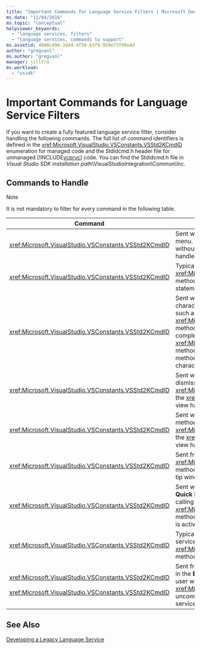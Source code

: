 ```yaml
---
title: "Important Commands for Language Service Filters | Microsoft Docs"
ms.date: "11/04/2016"
ms.topic: "conceptual"
helpviewer_keywords: 
  - "language services, filters"
  - "language services, commands to support"
ms.assetid: 4948c494-3d4d-4f50-b3f9-959e73f90e4d
author: "gregvanl"
ms.author: "gregvanl"
manager: jillfra
ms.workload: 
  - "vssdk"
---
```

# Important Commands for Language Service Filters
If you want to create a fully featured language service filter, consider handling the following commands. The full list of command identifiers is defined in the <xref:Microsoft.VisualStudio.VSConstants.VSStd2KCmdID> enumeration for managed code and the Stdidcmd.h header file for unmanaged [!INCLUDE[vcprvc](../../code-quality/includes/vcprvc_md.md)] code. You can find the Stdidcmd.h file in *Visual Studio SDK installation path*\VisualStudioIntegration\Common\Inc.  
  
## Commands to Handle  
  
> [!NOTE]
>  It is not mandatory to filter for every command in the following table.  
  
|Command|Description|  
|-------------|-----------------|  
|<xref:Microsoft.VisualStudio.VSConstants.VSStd2KCmdID>|Sent when the user right-clicks. This command indicates that it is time to provide a shortcut menu. If you do not handle this command, the text editor provides a default shortcut menu without any language-specific commands. To include your own commands on this menu, handle the command and display a shortcut menu yourself.|  
|<xref:Microsoft.VisualStudio.VSConstants.VSStd2KCmdID>|Typically sent when the user types CTRL+J. Call the <xref:Microsoft.VisualStudio.TextManager.Interop.IVsTextView.UpdateCompletionStatus%2A> method on the <xref:Microsoft.VisualStudio.TextManager.Interop.IVsTextView> to show the statement completion box.|  
|<xref:Microsoft.VisualStudio.VSConstants.VSStd2KCmdID>|Sent when the user types a character. Monitor this command to determine when a trigger character is typed and to provide statement completion, method tips, and text markers, such as syntax coloring, brace matching, and error markers. Call the <xref:Microsoft.VisualStudio.TextManager.Interop.IVsTextView.UpdateCompletionStatus%2A> method on the <xref:Microsoft.VisualStudio.TextManager.Interop.IVsTextView> for statement completion and the <xref:Microsoft.VisualStudio.TextManager.Interop.IVsMethodTipWindow.SetMethodData%2A> method on the <xref:Microsoft.VisualStudio.TextManager.Interop.IVsMethodTipWindow> for method tips. To support text markers, monitor this command to determine whether the character being typed requires that you update your markers.|  
|<xref:Microsoft.VisualStudio.VSConstants.VSStd2KCmdID>|Sent when the user types the Enter key. Monitor this command to determine when to dismiss a method tip window by calling the <xref:Microsoft.VisualStudio.TextManager.Interop.IVsMethodData.OnDismiss%2A> method on the <xref:Microsoft.VisualStudio.TextManager.Interop.IVsMethodData>. By default, the text view handles this command.|  
|<xref:Microsoft.VisualStudio.VSConstants.VSStd2KCmdID>|Sent when the user types the Backspace key. Monitor to determine when to dismiss a method tip window by calling the <xref:Microsoft.VisualStudio.TextManager.Interop.IVsMethodData.OnDismiss%2A> method on the <xref:Microsoft.VisualStudio.TextManager.Interop.IVsMethodData>. By default, the text view handles this command.|  
|<xref:Microsoft.VisualStudio.VSConstants.VSStd2KCmdID>|Sent from a menu or a shortcut key. Call the <xref:Microsoft.VisualStudio.TextManager.Interop.IVsTextView.UpdateTipWindow%2A> method on the <xref:Microsoft.VisualStudio.TextManager.Interop.IVsTextView> to update the tip window with the parameter information.|  
|<xref:Microsoft.VisualStudio.VSConstants.VSStd2KCmdID>|Sent when the user hovers over a variable or positions the cursor on a variable and selects **Quick Info** from **IntelliSense** in the **Edit** menu. Return the type of the variable in a tip by calling the <xref:Microsoft.VisualStudio.TextManager.Interop.IVsTextView.UpdateTipWindow%2A> method on the <xref:Microsoft.VisualStudio.TextManager.Interop.IVsTextView>. If debugging is active, the tip should also show the value of the variable.|  
|<xref:Microsoft.VisualStudio.VSConstants.VSStd2KCmdID>|Typically sent when the user types CTRL+SPACEBAR. This command tells the language service to call the <xref:Microsoft.VisualStudio.TextManager.Interop.IVsTextView.UpdateCompletionStatus%2A> method on the <xref:Microsoft.VisualStudio.TextManager.Interop.IVsTextView>.|  
|<xref:Microsoft.VisualStudio.VSConstants.VSStd2KCmdID><br /><br /> <xref:Microsoft.VisualStudio.VSConstants.VSStd2KCmdID>|Sent from a menu, typically **Comment Selection** or **Uncomment Selection** from **Advanced** in the **Edit** menu. <xref:Microsoft.VisualStudio.VSConstants.VSStd2KCmdID> indicates that the user wants to comment out the selected text; <xref:Microsoft.VisualStudio.VSConstants.VSStd2KCmdID> indicates that the user wants to uncomment the selected text. These commands can be implemented only by the language service.|  
  
## See Also  
 [Developing a Legacy Language Service](../../extensibility/internals/developing-a-legacy-language-service.md)